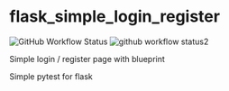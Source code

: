 # flask_simple_login_register
<img alt="GitHub Workflow Status" src="https://img.shields.io/github/workflow/status/sctnightcore/flask_simple_login_register/Python application">
<img alt="github workflow status2" src="https://github.com/sctnightcore/flask_simple_login_register/workflows/Python%20application/badge.svg">

Simple login / register page with blueprint

Simple pytest for flask

